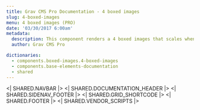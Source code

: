 ```yaml
---
title: Grav CMS Pro Documentation - 4 boxed images
slug: 4-boxed-images
menu: 4 boxed images (PRO)
date: '03/30/2017 6:00am'
metadata:
  description: This component renders a 4 boxed images that scales when mouse is placed over them and with a nice caption at their bottom
  author: Grav CMS Pro

dictionaries:
  - components.boxed-images.4-boxed-images
  - components.base-elements-documentation
  - shared
---
```


<| SHARED.NAVBAR |>
<| SHARED.DOCUMENTATION_HEADER |>
<| SHARED.SIDENAV_FOOTER |>
<| SHARED.GRID_SHORTCODE |>
<| SHARED.FOOTER |>
<| SHARED.VENDOR_SCRIPTS |>
